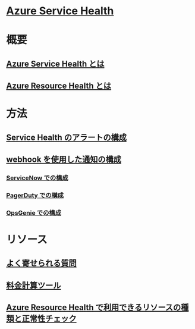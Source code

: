 # [Azure Service Health](index.md)

# 概要
## [Azure Service Health とは](service-health-overview.md)
## [Azure Resource Health とは](resource-health-overview.md)
# 方法
## [Service Health のアラートの構成](../monitoring-and-diagnostics/monitoring-activity-log-alerts-on-service-notifications.md?toc=%2fazure%2fservice-health%2ftoc.json)
## [webhook を使用した通知の構成](service-health-alert-webhook-guide.md)
### [ServiceNow での構成](service-health-alert-webhook-servicenow.md)
### [PagerDuty での構成](service-health-alert-webhook-pagerduty.md)
### [OpsGenie での構成](service-health-alert-webhook-opsgenie.md)
# リソース
## [よく寄せられる質問](resource-health-faq.md)
## [料金計算ツール](https://azure.microsoft.com/pricing/calculator/)
## [Azure Resource Health で利用できるリソースの種類と正常性チェック](resource-health-checks-resource-types.md)

